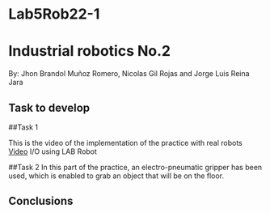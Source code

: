 # Lab5Rob22-1
#  Industrial robotics No.2

By: Jhon Brandol Muñoz Romero, Nicolas Gil Rojas and 
Jorge Luis Reina Jara

## Task to develop

##Task 1



This is the video of the implementation of the practice with real robots
[Video](https://youtu.be/l5Zzl4wflTc) I/O using LAB Robot

##Task 2
In this part of the practice, an electro-pneumatic gripper has been used, which is enabled to grab an object that will be on the floor.


## Conclusions
